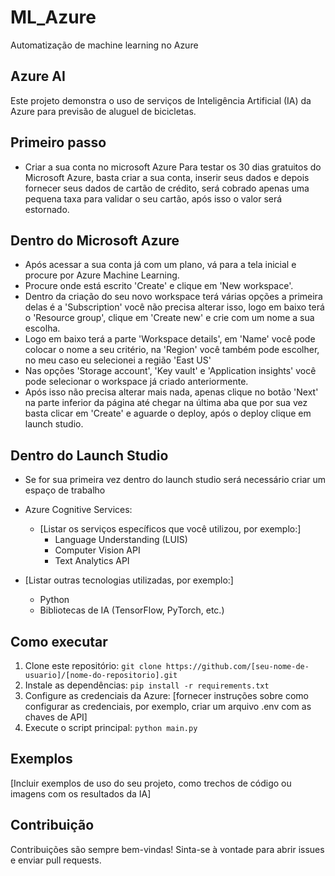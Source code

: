 # ML_Azure
Automatização de machine learning no Azure

## Azure AI

Este projeto demonstra o uso de serviços de Inteligência Artificial (IA) da Azure para previsão de aluguel de bicicletas.

## Primeiro passo

* Criar a sua conta no microsoft Azure
Para testar os 30 dias gratuitos do Microsoft Azure, basta criar a sua conta, inserir seus dados e depois fornecer seus dados de cartão de crédito, será cobrado apenas uma pequena taxa para validar o seu cartão, após isso o valor será estornado.
   
## Dentro do Microsoft Azure
* Após acessar a sua conta já com um plano, vá para a tela inicial e procure por Azure Machine Learning.
* Procure onde está escrito 'Create' e clique em 'New workspace'.
* Dentro da criação do seu novo workspace terá várias opções a primeira delas é a 'Subscription' você não precisa alterar isso, logo em baixo terá o 'Resource group', clique em 'Create new' e crie com um nome a sua escolha.
* Logo em baixo terá a parte 'Workspace details', em 'Name' você pode colocar o nome a seu critério, na 'Region' você também pode escolher, no meu caso eu selecionei a região 'East US'
* Nas opções 'Storage account', 'Key vault' e 'Application insights' você pode selecionar o workspace já criado anteriormente.
* Após isso não precisa alterar mais nada, apenas clique no botão 'Next' na parte inferior da página até chegar na última aba que por sua vez basta clicar em 'Create' e aguarde o deploy, após o deploy clique em launch studio.
  
## Dentro do Launch Studio
* Se for sua primeira vez dentro do launch studio será necessário criar um espaço de trabalho 

* Azure Cognitive Services:
    * [Listar os serviços específicos que você utilizou, por exemplo:]
        * Language Understanding (LUIS)
        * Computer Vision API
        * Text Analytics API
* [Listar outras tecnologias utilizadas, por exemplo:]
    * Python
    * Bibliotecas de IA (TensorFlow, PyTorch, etc.)

## Como executar

1. Clone este repositório: `git clone https://github.com/[seu-nome-de-usuario]/[nome-do-repositorio].git`
2. Instale as dependências: `pip install -r requirements.txt`
3. Configure as credenciais da Azure: [fornecer instruções sobre como configurar as credenciais, por exemplo, criar um arquivo .env com as chaves de API]
4. Execute o script principal: `python main.py`

## Exemplos

[Incluir exemplos de uso do seu projeto, como trechos de código ou imagens com os resultados da IA]

## Contribuição

Contribuições são sempre bem-vindas! Sinta-se à vontade para abrir issues e enviar pull requests.
